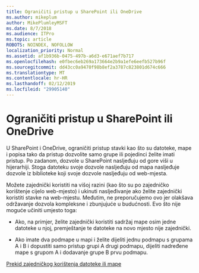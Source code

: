 ```yaml
---
title: Ograničiti pristup u SharePoint ili OneDrive
ms.author: mikeplum
author: MikePlumleyMSFT
ms.date: 8/7/2018
ms.audience: ITPro
ms.topic: article
ROBOTS: NOINDEX, NOFOLLOW
localization_priority: Normal
ms.assetid: af1b936b-0475-497b-a6d3-e671aef7b717
ms.openlocfilehash: e0fbec6eb269a173664e2b9a1efe6eefb527b96f
ms.sourcegitcommit: dd43cc0a9470f98b8ef2a3787c823801d674c666
ms.translationtype: MT
ms.contentlocale: hr-HR
ms.lasthandoff: 02/12/2019
ms.locfileid: "29905140"
---
```

# <a name="restrict-access-in-sharepoint-or-onedrive"></a>Ograničiti pristup u SharePoint ili OneDrive

U SharePoint i OneDrive, ograničiti pristup stavki kao što su datoteke, mape i popisa tako da pristup dozvolite samo grupe ili pojedinci želite imati pristup. Po zadanom, dozvole u SharePoint nasljeđuju od gore viši u hijerarhiji. Stoga datoteku svoje dozvole nasljeđuju od mapa nasljeđuje dozvole iz biblioteke koji svoje dozvole nasljeđuju od web-mjesta.
  
Možete zajednički koristiti na višoj razini (kao što su po zajedničko korištenje cijelo web-mjesto) i ukinuti nasljeđivanje ako želite zajednički koristiti stavke na web-mjestu. Međutim, ne preporučujemo ovo jer olakšava održavanje dozvola kompleksne i zbunjujuće u budućnosti. Evo što nije moguće učiniti umjesto toga:
  
- Ako, na primjer, želite zajednički koristiti sadržaj mape osim jedne datoteke u njoj, premještanje te datoteke na novo mjesto nije zajednički.
    
- Ako imate dva podmape u mapi i želite dijeliti jednu podmapu s grupama A i B i dopustiti samo pristup grupi A drugi podmapu, dijeliti nadređene mape s grupom A i dodavanje grupe B prvu podmapu.
    
[Prekid zajedničkog korištenja datoteke ili mape](https://go.microsoft.com/fwlink/?linkid=2008861)
  

